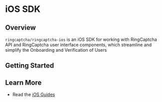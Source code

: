 # iOS SDK

## Overview

`ringcaptcha/ringcaptcha-ios` is an iOS SDK for working with RingCaptcha API and RingCaptcha user interface components, which streamline and simplify the Onboarding and Verification of Users

## Getting Started

## Learn More
- Read the [iOS Guides](https://my.ringcaptcha.com/docs/ios)